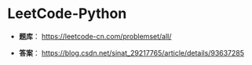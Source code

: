 # LeetCode-Python
+ **题库**： https://leetcode-cn.com/problemset/all/

+ **答案**： https://blog.csdn.net/sinat_29217765/article/details/93637285
